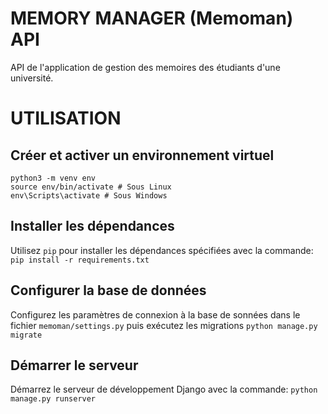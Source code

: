 # MEMORY MANAGER (Memoman) API

API de l'application de gestion des memoires des étudiants d'une université.


# UTILISATION

## Créer et activer un environnement virtuel
```
python3 -m venv env
source env/bin/activate # Sous Linux
env\Scripts\activate # Sous Windows
```

## Installer les dépendances
Utilisez `pip` pour installer les dépendances spécifiées avec la commande: ```pip install -r requirements.txt```

## Configurer la base de données

Configurez les paramètres de connexion à la base de sonnées dans le fichier ```memoman/settings.py``` puis exécutez les migrations ```python manage.py migrate```

## Démarrer le serveur
Démarrez le serveur de développement Django avec la commande: ```python manage.py runserver```

